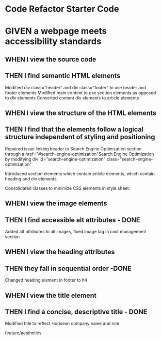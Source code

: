 # Code Refactor Starter Code
# GIVEN a webpage meets accessibility standards

## WHEN I view the source code
## THEN I find semantic HTML elements
Modified div class="header" and div class="footer" to use header and footer elements
Modified main content to use section elements as opposed to div elements
Converted content div elements to article elements

## WHEN I view the structure of the HTML elements
## THEN I find that the elements follow a logical structure independent of styling and positioning
Repaired issue linking header to Search Engine Optimization section through a href="#search-engine-optimization"Search Engine Optimization by 
modifying div id="search-engine-optimization" class="search-engine-optimization"

Introduced section elements which contain article elements, which contain heading and div elements

Consolidated classes to minimize CSS elements in style sheet.

## WHEN I view the image elements
## THEN I find accessible alt attributes - DONE
Added alt attributes to all images, fixed image tag in cost management section

## WHEN I view the heading attributes
## THEN they fall in sequential order -DONE
Changed heading element in footer to h4

## WHEN I view the title element
## THEN I find a concise, descriptive title - DONE
Modified title to reflect Horiseon company name and role

feature/aesthetics